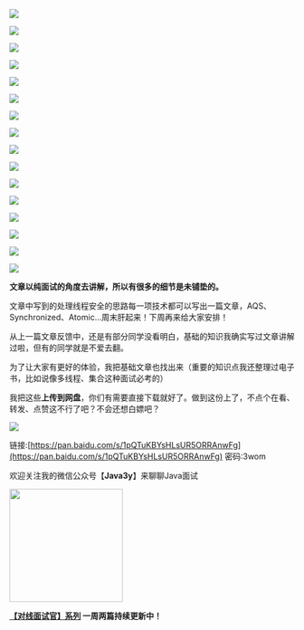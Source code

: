 ![](https://tva1.sinaimg.cn/large/008eGmZEly1gmff8jsx1hj30ku11245e.jpg)

![](https://tva1.sinaimg.cn/large/008eGmZEly1gmffbhkw85j30ku112afu.jpg)

![](https://tva1.sinaimg.cn/large/008eGmZEly1gmffe0g2w7j30ku112jyc.jpg)

![](https://tva1.sinaimg.cn/large/008eGmZEly1gmffh3sxt1j30ku11247e.jpg)

![](https://tva1.sinaimg.cn/large/008eGmZEly1gmffmjufz5j30ku112ah7.jpg)

![](https://tva1.sinaimg.cn/large/008eGmZEly1gmffofl8qwj30ku1127ac.jpg)

![](https://tva1.sinaimg.cn/large/008i3skNgy1gsmml2c8bxj31dw0n4jtu.jpg)

![](https://tva1.sinaimg.cn/large/008eGmZEly1gmffrubd1jj30ku112dnn.jpg)

![](https://tva1.sinaimg.cn/large/008eGmZEly1gmfftx4r8aj30ku112jwb.jpg)

![](https://tva1.sinaimg.cn/large/008i3skNgy1gsmmlpf7zuj31kw0s8tc2.jpg)

![](https://tva1.sinaimg.cn/large/008eGmZEly1gmffvwlsppj30ku11245k.jpg)



![](https://tva1.sinaimg.cn/large/008eGmZEly1gmffxod92mj30ku1120yi.jpg)

![](https://tva1.sinaimg.cn/large/008eGmZEly1gmfg70na2zj30ku11246a.jpg)

![](https://tva1.sinaimg.cn/large/008eGmZEly1gmfg72bg2jj30ku112gsd.jpg)

![](https://tva1.sinaimg.cn/large/008eGmZEly1gmfg72vnfgj30ku112tfz.jpg)

![](https://tva1.sinaimg.cn/large/008eGmZEly1gmfg91u2l8j30ku112jxo.jpg)

**文章以纯面试的角度去讲解，所以有很多的细节是未铺垫的。**



文章中写到的处理线程安全的思路每一项技术都可以写出一篇文章，AQS、Synchronized、Atomic...周末肝起来！下周再来给大家安排！



从上一篇文章反馈中，还是有部分同学没看明白，基础的知识我确实写过文章讲解过啦，但有的同学就是不爱去翻。



为了让大家有更好的体验，我把基础文章也找出来（重要的知识点我还整理过电子书，比如说像多线程、集合这种面试必考的）



我把这些**上传到网盘**，你们有需要直接下载就好了。做到这份上了，不点个在看、转发、点赞这不行了吧？不会还想白嫖吧？



![](https://tva1.sinaimg.cn/large/008eGmZEly1gmqqrsr5qrj30u01ese81.jpg)

链接:[https://pan.baidu.com/s/1pQTuKBYsHLsUR5ORRAnwFg](https://pan.baidu.com/s/1pQTuKBYsHLsUR5ORRAnwFg)  密码:3wom



欢迎关注我的微信公众号【**Java3y**】来聊聊Java面试

<img src='https://tva1.sinaimg.cn/large/006tNbRwly1gb0nzpn8z7g30go0gokbp.gif' width=200px height=200px />

**[【对线面试官】系列](https://mp.weixin.qq.com/mp/appmsgalbum?__biz=MzU4NzA3MTc5Mg==&action=getalbum&album_id=1657204970858872832#wechat_redirect) 一周两篇持续更新中！**